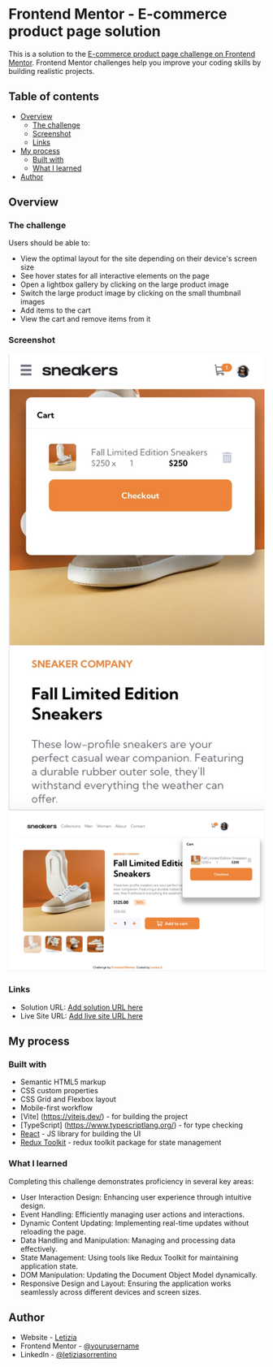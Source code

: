 # Frontend Mentor - E-commerce product page solution

This is a solution to the [E-commerce product page challenge on Frontend Mentor](https://www.frontendmentor.io/challenges/ecommerce-product-page-UPsZ9MJp6). Frontend Mentor challenges help you improve your coding skills by building realistic projects.

## Table of contents

- [Overview](#overview)
  - [The challenge](#the-challenge)
  - [Screenshot](#screenshot)
  - [Links](#links)
- [My process](#my-process)
  - [Built with](#built-with)
  - [What I learned](#what-i-learned)
- [Author](#author)

## Overview

### The challenge

Users should be able to:

- View the optimal layout for the site depending on their device's screen size
- See hover states for all interactive elements on the page
- Open a lightbox gallery by clicking on the large product image
- Switch the large product image by clicking on the small thumbnail images
- Add items to the cart
- View the cart and remove items from it

### Screenshot

![](./src/assets/screenshotMobile.jpg)
![](./src/assets/screenshotDesktop.jpg)

### Links

- Solution URL: [Add solution URL here](https://your-solution-url.com)
- Live Site URL: [Add live site URL here](https://your-live-site-url.com)

## My process

### Built with

- Semantic HTML5 markup
- CSS custom properties
- CSS Grid and Flexbox layout
- Mobile-first workflow
- [Vite] (https://vitejs.dev/) - for building the project
- [TypeScript] (https://www.typescriptlang.org/) - for type checking
- [React](https://reactjs.org/) - JS library for building the UI
- [Redux Toolkit](https://redux-toolkit.js.org) - redux toolkit package for state management

### What I learned

Completing this challenge demonstrates proficiency in several key areas:

- User Interaction Design: Enhancing user experience through intuitive design.
- Event Handling: Efficiently managing user actions and interactions.
- Dynamic Content Updating: Implementing real-time updates without reloading the page.
- Data Handling and Manipulation: Managing and processing data effectively.
- State Management: Using tools like Redux Toolkit for maintaining application state.
- DOM Manipulation: Updating the Document Object Model dynamically.
- Responsive Design and Layout: Ensuring the application works seamlessly across different devices and screen sizes.

## Author

- Website - [Letizia](https://letiziasorrentino.com)
- Frontend Mentor - [@yourusername](https://www.frontendmentor.io/profile/letizia-sorrentino)
- LinkedIn - [@letiziasorrentino](https://www.linkedin.com/in/letiziasorrentino/)
